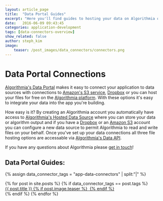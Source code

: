 ```yaml
---
layout: article_page
title:  "Data Portal Guides"
excerpt: "Here you'll find guides to hosting your data on Algorithmia or you can create a connection to your hosted files on Dropbox or S3."
date:   2016-06-09 09:43:45
categories: application-development
tags: [data-connectors-overview]
show_related: false
author: steph_kim
image:
    teaser: /post_images/data_connectors/connectors.png
---
```


# Data Portal Connections
<a href="https://algorithmia.com/data">Algorithmia's Data Portal</a> makes it easy to connect your application to data sources with connections to <a href="https://aws.amazon.com/s3/">Amazon's S3 service</a>, <a href="https://www.dropbox.com/">Dropbox</a> or you can host your files for free on the <a href="https://algorithmia.com/data/hosted">Algorithmia platform</a>. With these options it's easy to integrate your data into the app you're building.

How easy is it? By creating an Algorithmia account you automatically have access to <a href="https://algorithmia.com/data/hosted">Algorithmia's Hosted Data Source</a> where you can store your data or algorithm output and if you have a <a href="https://www.dropbox.com/">Dropbox</a> or an <a href="https://aws.amazon.com/s3/">Amazon S3</a> account you can configure a new data source to permit Algorithmia to read and write files on your behalf. Once you've set up your data connections all three file hosting options are accessable via <a href="http://docs.algorithmia.com/#data-api-specification">Algorithmia's Data API</a>.

If you have any questions about Algorithmia please <a href="mailto:support@algorithmia.com">get in touch</a>!

## Data Portal Guides:
{% assign data_connector_tags = "app-data-connectors" | split:"|" %}
<div class="data-connectors">
  {% for post in site.posts %}
  	{% if data_connector_tags == post.tags %}
  		<div class="tile-guides">
	      	<a  href="{{ post.url }}">{{ post.title }}
	      	{% if post.image.teaser %}
	  			<img  src="{{ site.url }}/images/{{ post.image.teaser }}" alt="" itemprop="image">
			{% endif %}
			</a>
		</div>
	{% endif %}
  {% endfor %}
</div>
